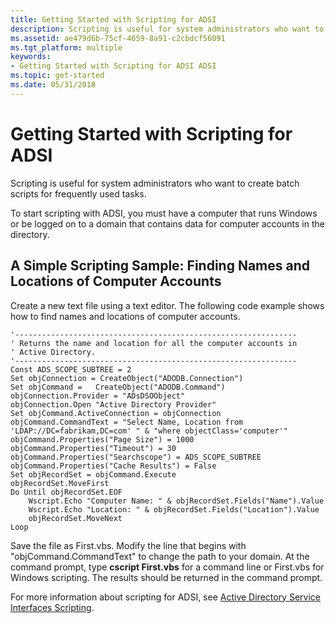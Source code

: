 ```yaml
---
title: Getting Started with Scripting for ADSI
description: Scripting is useful for system administrators who want to create batch scripts for frequently used tasks.
ms.assetid: ae479d6b-75cf-4659-8a91-c2cbdcf56091
ms.tgt_platform: multiple
keywords:
- Getting Started with Scripting for ADSI ADSI
ms.topic: get-started
ms.date: 05/31/2018
---
```


# Getting Started with Scripting for ADSI

Scripting is useful for system administrators who want to create batch scripts for frequently used tasks.

To start scripting with ADSI, you must have a computer that runs Windows or be logged on to a domain that contains data for computer accounts in the directory.

## A Simple Scripting Sample: Finding Names and Locations of Computer Accounts

Create a new text file using a text editor. The following code example shows how to find names and locations of computer accounts.


```VB
'---------------------------------------------------------------
' Returns the name and location for all the computer accounts in 
' Active Directory.
'--------------------------------------------------------------- 
Const ADS_SCOPE_SUBTREE = 2
Set objConnection = CreateObject("ADODB.Connection")
Set objCommand =   CreateObject("ADODB.Command")
objConnection.Provider = "ADsDSOObject"
objConnection.Open "Active Directory Provider"
Set objCommand.ActiveConnection = objConnection
objCommand.CommandText = "Select Name, Location from 'LDAP://DC=fabrikam,DC=com' " & "where objectClass='computer'"  
objCommand.Properties("Page Size") = 1000
objCommand.Properties("Timeout") = 30 
objCommand.Properties("Searchscope") = ADS_SCOPE_SUBTREE 
objCommand.Properties("Cache Results") = False 
Set objRecordSet = objCommand.Execute
objRecordSet.MoveFirst
Do Until objRecordSet.EOF
    Wscript.Echo "Computer Name: " & objRecordSet.Fields("Name").Value
    Wscript.Echo "Location: " & objRecordSet.Fields("Location").Value
    objRecordSet.MoveNext
Loop
```



Save the file as First.vbs. Modify the line that begins with "objCommand.CommandText" to change the path to your domain. At the command prompt, type **cscript First.vbs** for a command line or First.vbs for Windows scripting. The results should be returned in the command prompt.

For more information about scripting for ADSI, see [Active Directory Service Interfaces Scripting](adsi-scripting-tutorial.md).

 

 




